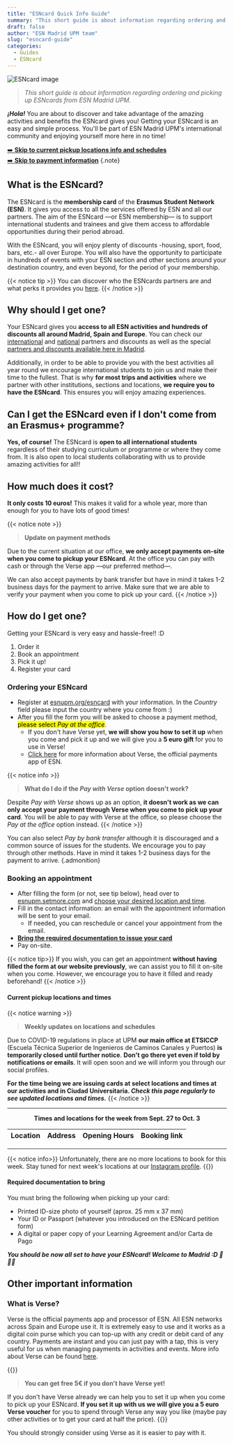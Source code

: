 ```yaml
---
title: "ESNcard Quick Info Guide"
summary: "This short guide is about information regarding ordering and picking up ESNcards from ESN Madrid UPM."
draft: false
author: "ESN Madrid UPM team"
slug: "esncard-guide"
categories:
  - Guides
  - ESNcard
---
```


![ESNcard image](https://i.imgur.com/PYNXAUZ.png#center)

> *This short guide is about information regarding ordering and picking up ESNcards from ESN Madrid UPM.*

***¡Hola!*** You are about to discover and take advantage of the amazing activities and benefits the ESNcard gives you! Getting your ESNcard is an easy and simple process. You'll be part of ESN Madrid UPM's international community and enjoying yourself more here in no time!

[➡️  **Skip to current pickup locations info and schedules**](#current-pickup-locations-and-times)  
[➡️  **Skip to payment information**](#ordering-your-esncard)
{.note}

## What is the ESNcard?

The ESNcard is the **membership card** of the **Erasmus Student Network (ESN)**. It gives you access to all the services offered by ESN and all our partners. The aim of the ESNcard &mdash;or ESN membership&mdash; is to support international students and trainees and give them access to affordable opportunities during their period abroad.

With the ESNcard, you will enjoy plenty of discounts -housing, sport, food, bars, etc.- all over Europe. You will also have the opportunity to participate in hundreds of events with your ESN section and other sections around your destination country, and even beyond, for the period of your membership.

{{< notice tip >}}
You can discover who the ESNcards partners are and what perks it provides you [here](https://esncard.org/).
{{< /notice >}}

## Why should I get one?

Your ESNcard gives you **access to all ESN activities and hundreds of discounts all around Madrid, Spain and Europe**. You can check our [international](https://www.esnupm.org/descuentosinternacionales) and [national](https://www.esnupm.org/descuentosnacionales) partners and discounts as well as the special [partners and discounts available here in Madrid](https://sites.google.com/view/esncard-madrid/).

Additionally, in order to be able to provide you with the best activities all year round we encourage international students to join us and make their time to the fullest. That is why **for most trips and activities** where we partner with other institutions, sections and locations, **we require you to have the ESNcard**. This ensures you will enjoy amazing experiences.

## Can I get the ESNcard even if I don't come from an Erasmus+ programme?

**Yes, of course!** The ESNcard is **open to all international students** regardless of their studying curriculum or programme or where they come from. It is also open to local students collaborating with us to provide amazing activities for all!!

## How much does it cost?

**It only costs 10 euros!** This makes it valid for a whole year, more than enough for you to have lots of good times!

{{< notice note >}}
> **Update on payment methods**

Due to the current situation at our office, **we only accept payments on-site when you come to pickup your ESNcard**. At the office you can pay with cash or through the Verse app &mdash;our preferred method&mdash;.

We can also accept payments by bank transfer but have in mind it takes 1-2 business days for the payment to arrive. Make sure that we are able to verify your payment when you come to pick up your card.
{{< /notice >}}

## How do I get one?

Getting your ESNcard is very easy and hassle-free!! :D

1. Order it
2. Book an appointment
3. Pick it up!
4. Register your card

### Ordering your ESNcard

* Register at [esnupm.org/esncard](https://esnupm.org/esncard) with your information. In the *Country* field please input the country where you come from :)
* After you fill the form you will be asked to choose a payment method, <mark>please select *Pay at the office*</mark>.
  * If you don't have Verse yet, **we will show you how to set it up** when you come and pick it up and we will give you a **5 euro gift** for you to use in Verse!
  * [Click here](#what-is-verse) for more information about Verse, the official payments app of ESN.

{{< notice info >}}
> **What do I do if the *Pay with Verse* option doesn't work?**

Despite *Pay with Verse* shows up as an option, **it doesn't work as we can only accept your payment through Verse when you come to pick up your card**. You will be able to pay with Verse at the office, so please choose the *Pay at the office* option instead.
{{< /notice >}}

You can also select *Pay by bank transfer* although it is discouraged and a common source of issues for the students. We encourage you to pay through other methods. Have in mind it takes 1-2 business days for the payment to arrive.
{.admonition}

### Booking an appointment

* After filling the form (or not, see tip below), head over to [esnupm.setmore.com](https://esnupm.setmore.com) and [choose your desired location and time](#current-pickup-locations-and-times).
* Fill in the contact information: an email with the appointment information will be sent to your email.
  * If needed, you can reschedule or cancel your appointment from the email.
* [**Bring the required documentation to issue your card**](#required-documentation-to-bring)
* Pay on-site.

{{< notice tip>}}
If you wish, you can get an appointment **without having filled the form at our website previously**, we can assist you to fill it on-site when you come. However, we encourage you to have it filled and ready beforehand!
{{< /notice >}}

#### Current pickup locations and times

{{< notice warning >}}
> **Weekly updates on locations and schedules**

Due to COVID-19 regulations in place at UPM **our main office at ETSICCP** (Escuela Técnica Superior de Ingenieros de Caminos Canales y Puertos) **is temporarily closed until further notice**. **Don't go there yet even if told by notifications or emails**. It will open soon and we will inform you through our social profiles.

**For the time being we are issuing cards at select locations and times at our activities and in Ciudad Universitaria. *Check this page regularly to see updated locations and times.***
{{< /notice >}}

---
**<center>Times and locations for the week from Sept. 27 to Oct. 3</center>**

Location | Address | Opening Hours | Booking link
------ | ------ | ------ | ------
---
{{< notice info>}}
Unfortunately, there are no more locations to book for this week. Stay tuned for next week's locations at our [Instagram profile](https://instagram.com/esnupm).
{{</notice>}}

#### Required documentation to bring

You must bring the following when picking up your card:

* Printed ID-size photo of yourself (aprox. 25 mm x 37 mm)
* Your ID or Passport (whatever you introduced on the ESNcard petition form)
* A digital or paper copy of your Learning Agreement and/or Carta de Pago

***You should be now all set to have your ESNcard! Welcome to Madrid :D 🎉🎉🎉***

## Other important information

### What is Verse?

Verse is the official payments app and processor of ESN. All ESN networks across Spain and Europe use it. It is extremely easy to use and it works as a digital coin purse which you can top-up with any credit or debit card of any country. Payments are instant and you can just pay with a tap, this is very useful for us when managing payments in activities and events. More info about Verse can be found [here](https://verse.me/en/faq/).

{{<notice tip>}}
> **You can get free 5€ if you don't have Verse yet!**

If you don't have Verse already we can help you to set it up when you come to pick up your ESNcard. **If you set it up with us we will give you a 5 euro Verse voucher** for you to spend through Verse any way you like (maybe pay other activities or to get your card at half the price).
{{</notice>}}

You should strongly consider using Verse as it is easier to pay with it.
